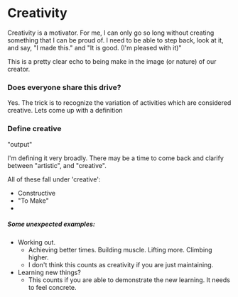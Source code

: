 Creativity
==========

Creativity is a motivator.  For me, I can only go so long without creating something that I can be proud of.
I need to be able to step back, look at it, and say, "I made this." and "It is good. (I'm pleased with it)"

This is a pretty clear echo to being make in the image (or nature) of our creator.

### Does everyone share this drive?
Yes.  The trick is to recognize the variation of activities which are considered creative. 
Lets come up with a definition

### Define creative
"output"
 
I'm defining it very broadly.  There may be a time to come back and 
clarify between "artistic", and "creative".  

All of these fall under 'creative':
* Constructive
* "To Make"
* 

##### Some unexpected examples:
* Working out.
    * Achieving better times.  Building muscle.  Lifting more. Climbing higher.
    * I don't think this counts as creativity if you are just maintaining.
* Learning new things?
    * This counts if you are able to demonstrate the new learning.
      It needs to feel concrete.